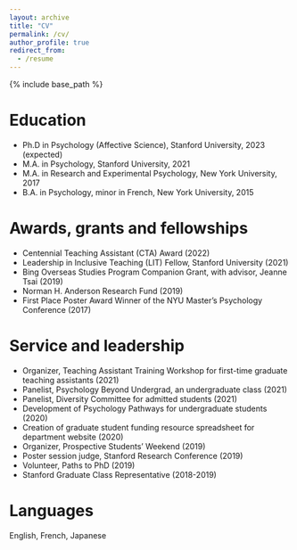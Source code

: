 ```yaml
---
layout: archive
title: "CV"
permalink: /cv/
author_profile: true
redirect_from:
  - /resume
---
```


{% include base_path %}

Education
======
* Ph.D in Psychology (Affective Science), Stanford University, 2023 (expected)
* M.A. in Psychology, Stanford University, 2021
* M.A. in Research and Experimental Psychology, New York University, 2017
* B.A. in Psychology, minor in French, New York University, 2015
  
Awards, grants and fellowships
======
* Centennial Teaching Assistant (CTA) Award (2022)
* Leadership in Inclusive Teaching (LIT) Fellow, Stanford University (2021)
* Bing Overseas Studies Program Companion Grant, with advisor, Jeanne Tsai (2019)
* Norman H. Anderson Research Fund (2019)
* First Place Poster Award Winner of the NYU Master’s Psychology Conference (2017)

Service and leadership
======
* Organizer, Teaching Assistant Training Workshop for first-time graduate teaching assistants (2021)
* Panelist, Psychology Beyond Undergrad, an undergraduate class (2021)
* Panelist, Diversity Committee for admitted students (2021)
* Development of Psychology Pathways for undergraduate students (2020)
* Creation of graduate student funding resource spreadsheet for department website (2020)
* Organizer, Prospective Students’ Weekend (2019)
* Poster session judge, Stanford Research Conference (2019)
* Volunteer, Paths to PhD (2019)
* Stanford Graduate Class Representative (2018-2019)

Languages
======
English, French, Japanese